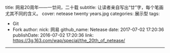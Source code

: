 title: 网易20周年——一廿间，二十载
subtitle: 让读者亲自写出“廿”字，每个笔画尤其不同的含义。
cover: netease twenty years.jpg
categories: 展示型
tags:
  - Git
  - Fork
author:
  nick: 网易
  github_name: Netease
date: 2017-07-02 17:20:36
publishDate: 2016-07-02 17:20:36
link: https://3g.163.com/wap/special/the_20th_of_netease/
---
